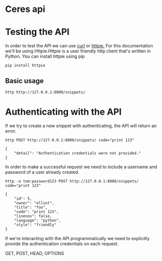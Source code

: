 # Ceres api

# Testing the API

In order to test the API we can use [curl](https://curl.haxx.se/) or [httpie.](https://github.com/jkbrzt/httpie#installation) For this documentation we'll be using Httpie.Httpie is a user friendly http client that's written in Python.
You can install httpie using pip

```
pip install httpie
```

## Basic usage

```
http http://127.0.0.1:8000/snippets/
```

# Authenticating with the API

If we try to create a new snippet with authenticating, the API will return an error.

```
http POST http://127.0.0.1:8000/snippets/ code="print 123"

{
    "detail": "Authentication credentials were not provided."
}
```

In order to make a successful request we need to include a username and password of a user already created.

```
http -a tom:password123 POST http://127.0.0.1:8000/snippets/ code="print 123"

{
    "id": 5,
    "owner": "elliot",
    "title": "foo",
    "code": "print 123",
    "linenos": false,
    "language": "python",
    "style": "friendly"
}
```
If we're interacting with the API programmatically we need to explicitly provide the authentication credentials on each request.

GET, POST, HEAD, OPTIONS
